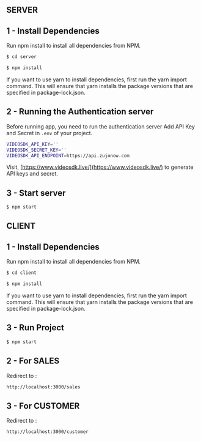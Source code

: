 ## SERVER

## 1 - Install Dependencies

Run npm install to install all dependencies from NPM.

```sh
$ cd server
```

```sh
$ npm install
```

If you want to use yarn to install dependencies, first run the yarn import command. This will ensure that yarn installs the package versions that are specified in package-lock.json.

## 2 - Running the Authentication server

Before running app, you need to run the authentication server
Add API Key and Secret in `.env` of your project.

```sh
VIDEOSDK_API_KEY=''
VIDEOSDK_SECRET_KEY=''
VIDEOSDK_API_ENDPOINT=https://api.zujonow.com
```

Visit, [https://www.videosdk.live/](https://www.videosdk.live/) to generate API keys and secret.

## 3 - Start server

```sh
$ npm start
```

## CLIENT

## 1 - Install Dependencies

Run npm install to install all dependencies from NPM.

```sh
$ cd client
```

```sh
$ npm install
```

If you want to use yarn to install dependencies, first run the yarn import command. This will ensure that yarn installs the package versions that are specified in package-lock.json.

## 3 - Run Project

```sh
$ npm start
```

## 2 - For SALES

Redirect to :

```sh
http://localhost:3000/sales
```

## 3 - For CUSTOMER

Redirect to :

```sh
http://localhost:3000/customer
```
